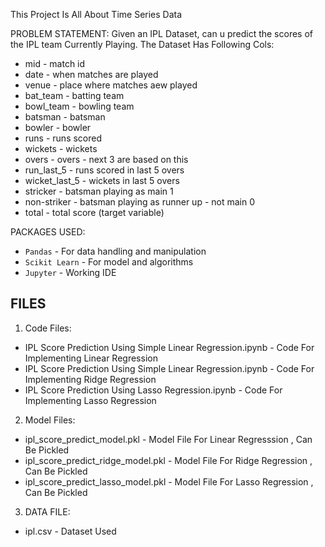 This Project Is All About Time Series Data 

PROBLEM STATEMENT:
Given an IPL Dataset, can u predict the scores of the IPL team Currently Playing. The Dataset Has Following Cols:
* mid - match id
* date - when matches are played
* venue - place where matches aew played
* bat_team - batting team
* bowl_team - bowling team
* batsman - batsman
* bowler - bowler
* runs - runs scored
* wickets - wickets
* overs - overs - next 3 are based on this
* run_last_5 - runs scored in last 5 overs
* wicket_last_5 - wickets in last 5 overs
* stricker - batsman playing as main 1
* non-striker - batsman playing as runner up - not main 0
* total - total score (target variable)


PACKAGES USED:
* `Pandas` - For data handling and manipulation
* `Scikit Learn` - For model and algorithms
* `Jupyter` - Working IDE


FILES
----------------------------
1. Code Files:
* IPL Score Prediction Using Simple Linear Regression.ipynb - Code For Implementing Linear Regression
* IPL Score Prediction Using Simple Linear Regression.ipynb - Code For Implementing Ridge Regression
* IPL Score Prediction Using Lasso Regression.ipynb - Code For Implementing Lasso Regression 

2. Model Files:
* ipl_score_predict_model.pkl - Model File For Linear Regresssion , Can Be Pickled
* ipl_score_predict_ridge_model.pkl - Model File For Ridge Regression , Can Be Pickled
* ipl_score_predict_lasso_model.pkl - Model File For Lasso Regression , Can Be Pickled

3. DATA FILE:
* ipl.csv - Dataset Used
